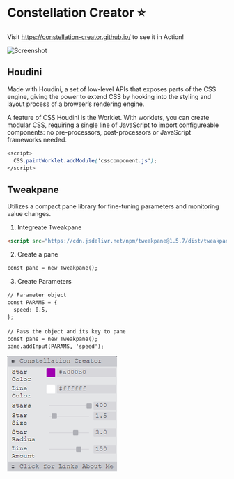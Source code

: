 # Constellation Creator :star:
Visit https://constellation-creator.github.io/ to see it in Action!

![Screenshot](constellationvid.gif)

## Houdini
Made with Houdini, a set of low-level APIs that exposes parts of the CSS engine, giving the power to extend CSS by hooking into the styling and layout process of a browser’s rendering engine. 

A feature of CSS Houdini is the Worklet. With worklets, you can create modular CSS, requiring a single line of JavaScript to import configureable components: no pre-processors, post-processors or JavaScript frameworks needed.
```CSS
<script>
  CSS.paintWorklet.addModule('csscomponent.js');
</script>
```

## Tweakpane
Utilizes a compact pane library for fine-tuning parameters and monitoring value changes.

1. Integreate Tweakpane
```HTML
<script src="https://cdn.jsdelivr.net/npm/tweakpane@1.5.7/dist/tweakpane.min.js"></script>
```

2. Create a pane
```HTML
const pane = new Tweakpane();
```
3. Create Parameters 
```HTML
// Parameter object
const PARAMS = {
  speed: 0.5,
};

// Pass the object and its key to pane
const pane = new Tweakpane();
pane.addInput(PARAMS, 'speed');
```
![Screenshot](tweakpane.PNG)

